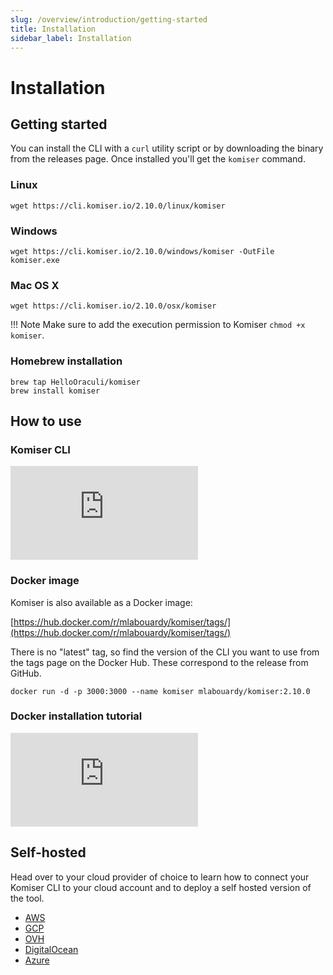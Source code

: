 ```yaml
---
slug: /overview/introduction/getting-started
title: Installation
sidebar_label: Installation
---
```

# Installation

## Getting started

You can install the CLI with a `curl` utility script or by downloading the binary from the releases page. Once installed you'll get the `komiser` command.

### Linux

```
wget https://cli.komiser.io/2.10.0/linux/komiser
```

### Windows

```
wget https://cli.komiser.io/2.10.0/windows/komiser -OutFile komiser.exe
```

### Mac OS X

```
wget https://cli.komiser.io/2.10.0/osx/komiser
```

!!! Note
    Make sure to add the execution permission to Komiser `chmod +x komiser`.


### Homebrew installation

```
brew tap HelloOraculi/komiser
brew install komiser
```

## How to use

### Komiser CLI

<div style={{
    position: 'relative',
    paddingBottom: '56.25%',
    paddingTop:'30px',
    height:0,
    overflow:'hidden',
  }}>
  <iframe
    src='https://www.youtube.com/embed/1QeHTTZNF4o'
    allowFullScreen
    webkitallowfullscreen="true"
    frameBorder="0"
    style={{
      position: 'absolute',
      top:0,
      left:0,
      width:'100%',
      height:'100%',
    }}
  >
  </iframe>
</div>

### Docker image 

Komiser is also available as a Docker image:

[https://hub.docker.com/r/mlabouardy/komiser/tags/](https://hub.docker.com/r/mlabouardy/komiser/tags/)

There is no "latest" tag, so find the version of the CLI you want to use from the tags page on the Docker Hub. These correspond to the release from GitHub.

```
docker run -d -p 3000:3000 --name komiser mlabouardy/komiser:2.10.0
```

### Docker installation tutorial
<div style={{
    position: 'relative',
    paddingBottom: '56.25%',
    paddingTop:'30px',
    height:0,
    overflow:'hidden',
  }}>
  <iframe
    src='https://www.youtube.com/embed/t6lNdQx9eNg'
    allowFullScreen
    webkitallowfullscreen="true"
    frameBorder="0"
    style={{
      position: 'absolute',
      top:0,
      left:0,
      width:'100%',
      height:'100%',
    }}
  >
  </iframe>
</div>

## Self-hosted

Head over to your cloud provider of choice to learn how to connect your Komiser CLI to your cloud account and to deploy a self hosted version of the tool. 

* [AWS](/docs/Cloud%20Providers/aws.md)
* [GCP](/docs/Cloud%20Providers/gcp.md)
* [OVH](/docs/Cloud%20Providers/ovh.md)
* [DigitalOcean](/docs/Cloud%20Providers/digital-ocean.md)
* [Azure](/docs/Cloud%20Providers/azure.md)